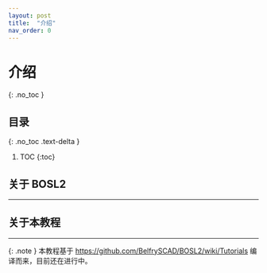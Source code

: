 ```yaml
---
layout: post
title:  "介绍"
nav_order: 0
---
```



# 介绍
{: .no_toc }

## 目录
{: .no_toc .text-delta }

1. TOC
{:toc}

## 关于 BOSL2


---

## 关于本教程


---

{: .note }
本教程基于 https://github.com/BelfrySCAD/BOSL2/wiki/Tutorials 编译而来，目前还在进行中。
